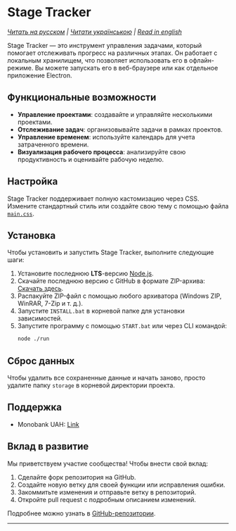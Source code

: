 # Stage Tracker

_[Читать на русском](/docs/ru.md) | [Читати українською](/docs/uk.md) | [Read in english](/README.md)_

Stage Tracker — это инструмент управления задачами, который помогает отслеживать прогресс на различных этапах. Он работает с локальным хранилищем, что позволяет использовать его в офлайн-режиме. Вы можете запускать его в веб-браузере или как отдельное приложение Electron.

## Функциональные возможности

-   **Управление проектами**: создавайте и управляйте несколькими проектами.
-   **Отслеживание задач**: организовывайте задачи в рамках проектов.
-   **Управление временем**: используйте календарь для учета затраченного времени.
-   **Визуализация рабочего процесса**: анализируйте свою продуктивность и оценивайте рабочую неделю.

## Настройка

Stage Tracker поддерживает полную кастомизацию через CSS. Измените стандартный стиль или создайте свою тему с помощью файла [`main.css`](public/css/main.css).

## Установка

Чтобы установить и запустить Stage Tracker, выполните следующие шаги:

1. Установите последнюю **LTS**-версию [Node.js](https://nodejs.org).
2. Скачайте последнюю версию с GitHub в формате ZIP-архива: [Скачать здесь](https://github.com/flaxes/stage-tracker/archive/refs/heads/master.zip).
3. Распакуйте ZIP-файл с помощью любого архиватора (Windows ZIP, WinRAR, 7-Zip и т. д.).
4. Запустите `INSTALL.bat` в корневой папке для установки зависимостей.
5. Запустите программу с помощью `START.bat` или через CLI командой:
    ```sh
    node ./run
    ```

## Сброс данных

Чтобы удалить все сохраненные данные и начать заново, просто удалите папку `storage` в корневой директории проекта.

## Поддержка

- Monobank UAH: [Link](https://send.monobank.ua/jar/56BTVcCyAt)

## Вклад в развитие

Мы приветствуем участие сообщества! Чтобы внести свой вклад:

1. Сделайте форк репозитория на GitHub.
2. Создайте новую ветку для своей функции или исправления ошибки.
3. Закоммитьте изменения и отправьте ветку в репозиторий.
4. Откройте pull request с подробным описанием изменений.

Подробнее можно узнать в [GitHub-репозитории](https://github.com/flaxes/stage-tracker).

---
